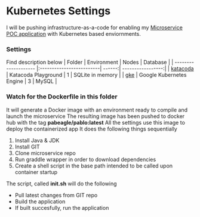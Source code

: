 Kubernetes Settings
===================
I will be pushing infrastructure-as-a-code for enabling my [Microservice POC application](https://github.com/pablo-iglesias/microservice) with Kubernetes based enviornments.

### Settings
Find description below
| Folder               | Environment              | Nodes  |  Database          |
| -------------------- |:-------------------------| ------:|  -----------------:|
| [katacoda](katacoda) | Katacoda Playground      |      1 |  SQLite in memory  |
| [gke](gke)           | Google Kubernetes Engine |      3 |  MySQL             |

### Watch for the Dockerfile in this folder
It will generate a Docker image with an environment ready to compile and launch the microservice
The resulting image has been pushed to docker hub with the tag **pabeagle/pablo:latest**
All the settings use this image to deploy the containerized app
It does the following things sequentially
1. Install Java & JDK
2. Install GIT
3. Clone microservice repo
4. Run graddle wrapper in order to download dependencies
5. Create a shell script in the base path intended to be called upon container startup

The script, called **init.sh** will do the following
* Pull latest changes from GIT repo
* Build the application
* If built succesfully, run the application